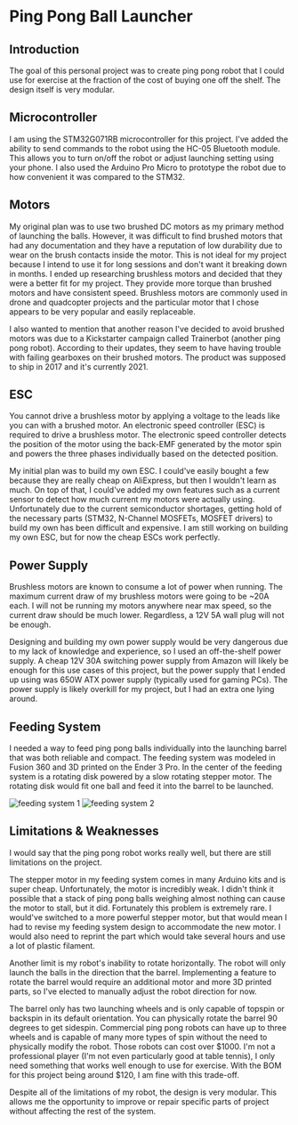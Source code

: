 # Ping Pong Ball Launcher

## Introduction
The goal of this personal project was to create ping pong robot that I could use for exercise at the fraction of the cost of buying one off the shelf. The design itself is very modular. 

## Microcontroller
I am using the STM32G071RB microcontroller for this project. I've added the ability to send commands to the robot using the HC-05 Bluetooth module. This allows you to turn on/off the robot or adjust launching setting using your phone. I also used the Arduino Pro Micro to prototype the robot due to how convenient it was compared to the STM32. 

## Motors
My original plan was to use two brushed DC motors as my primary method of launching the balls. However, it was difficult to find brushed motors that had any documentation and they have a reputation of low durability due to wear on the brush contacts inside the motor. This is not ideal for my project because I intend to use it for long sessions and don't want it breaking down in months. I ended up researching brushless motors and decided that they were a better fit for my project. They provide more torque than brushed motors and have consistent speed. Brushless motors are commonly used in drone and quadcopter projects and the particular motor that I chose appears to be very popular and easily replaceable. 

I also wanted to mention that another reason I've decided to avoid brushed motors was due to a Kickstarter campaign called Trainerbot (another ping pong robot). According to their updates, they seem to have having trouble with failing gearboxes on their brushed motors. The product was supposed to ship in 2017 and it's currently 2021.

## ESC
You cannot drive a brushless motor by applying a voltage to the leads like you can with a brushed motor. An electronic speed controller (ESC) is required to drive a brushless motor. The electronic speed controller detects the position of the motor using the back-EMF generated by the motor spin and powers the three phases individually based on the detected position.

My initial plan was to build my own ESC. I could've easily bought a few because they are really cheap on AliExpress, but then I wouldn't learn as much. On top of that, I could've added my own features such as a current sensor to detect how much current my motors were actually using. Unfortunately due to the current semiconductor shortages, getting hold of the necessary parts (STM32, N-Channel MOSFETs, MOSFET drivers) to build my own has been difficult and expensive. I am still working on building my own ESC, but for now the cheap ESCs work perfectly.

## Power Supply
Brushless motors are known to consume a lot of power when running. The maximum current draw of my brushless motors were going to be ~20A each. I will not be running my motors anywhere near max speed, so the current draw should be much lower. Regardless, a 12V 5A wall plug will not be enough.

Designing and building my own power supply would be very dangerous due to my lack of knowledge and experience, so I used an off-the-shelf power supply. A cheap 12V 30A switching power supply from Amazon will likely be enough for this use cases of this project, but the power supply that I ended up using was 650W ATX power supply (typically used for gaming PCs). The power supply is likely overkill for my project, but I had an extra one lying around.

## Feeding System
I needed a way to feed ping pong balls individually into the launching barrel that was both reliable and compact. The feeding system was modeled in Fusion 360 and 3D printed on the Ender 3 Pro. In the center of the feeding system is a rotating disk powered by a slow rotating stepper motor. The rotating disk would fit one ball and feed it into the barrel to be launched. 

![feeding system 1](https://i.imgur.com/62OQNeL.jpg)
![feeding system 2](https://i.imgur.com/W45Cp2A.jpg)


## Limitations & Weaknesses
I would say that the ping pong robot works really well, but there are still limitations on the project.

The stepper motor in my feeding system comes in many Arduino kits and is super cheap. Unfortunately, the motor is incredibly weak. I didn't think it possible that a stack of ping pong balls weighing almost nothing can cause the motor to stall, but it did. Fortunately this problem is extremely rare. I would've switched to a more powerful stepper motor, but that would mean I had to revise my feeding system design to accommodate the new motor. I would also need to reprint the part which would take several hours and use a lot of plastic filament.

Another limit is my robot's inability to rotate horizontally. The robot will only launch the balls in the direction that the barrel. Implementing a feature to rotate the barrel would require an additional motor and more 3D printed parts, so I've elected to manually adjust the robot direction for now. 

The barrel only has two launching wheels and is only capable of topspin or backspin in its default orientation. You can physically rotate the barrel 90 degrees to get sidespin. Commercial ping pong robots can have up to three wheels and is capable of many more types of spin without the need to physically modify the robot. Those robots can cost over $1000. I'm not a professional player (I'm not even particularly good at table tennis), I only need something that works well enough to use for exercise. With the BOM for this project being around $120, I am fine with this trade-off.


Despite all of the limitations of my robot, the design is very modular. This allows me the opportunity to improve or repair specific parts of project without affecting the rest of the system.

